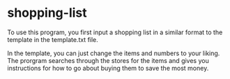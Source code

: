 # shopping-list
To use this program, you first input a shopping list in a similar format to the
template in the template.txt file.

In the template, you can just change the items and numbers to your liking.
The prorgram searches through the stores for the items and gives you instructions
for how to go about buying them to save the most money.
